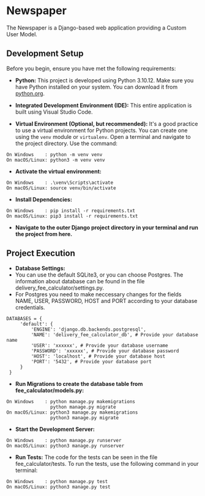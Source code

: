 # Newspaper

The Newspaper is a Django-based web application providing a Custom User Model.

## Development Setup

Before you begin, ensure you have met the following requirements:

- **Python:** This project is developed using Python 3.10.12. Make sure you have Python installed on your system. You can download it from [python.org](https://www.python.org/).

- **Integrated Development Environment (IDE):**
This entire application is built using Visual Studio Code.

- **Virtual Environment (Optional, but recommended):** It's a good practice to use a virtual environment for Python projects. You can create one using the `venv` module or `virtualenv`.
Open a terminal and navigate to the project directory. Use the command:
```
On Windows    : python -m venv venv
On macOS/Linux: python3 -m venv venv
```

- **Activate the virtual environment:**
```
On Windows    : .\venv\Scripts\activate
On macOS/Linux: source venv/bin/activate
```

- **Install Dependencies:**
```
On Windows    : pip install -r requirements.txt
On macOS/Linux: pip3 install -r requirements.txt
```

- **Navigate to the outer Django project directory in your terminal and run the project from here.**


## Project Execution

- **Database Settings:**
- You can use the default SQLite3, or you can choose Postgres. The information about database can be found in the file delivery_fee_calculator/settings.py.
- For Postgres you need to make neccessary changes for the fields NAME, USER, PASSWORD, HOST and PORT according to your database credentials.

```
DATABASES = {
     'default': {
         'ENGINE': 'django.db.backends.postgresql',
         'NAME': 'delivery_fee_calculator_db', # Provide your database name
         'USER': 'xxxxxx', # Provide your database username
         'PASSWORD': 'xxxxxx', # Provide your database password
         'HOST': 'localhost', # Provide your database host 
         'PORT': '5432', # Provide your database port      
     }
 }
```

- **Run Migrations to create the database table from fee_calculator/models.py:**
```
On Windows    : python manage.py makemigrations 
                python manage.py migrate
On macOS/Linux: python3 manage.py makemigrations 
                python3 manage.py migrate
```

- **Start the Development Server:**
    
```
On Windows    : python manage.py runserver
On macOS/Linux: python3 manage.py runserver
```

- **Run Tests:**
The code for the tests can be seen in the file fee_calculator/tests.
To run the tests, use the following command in your terminal: 
```
On Windows    : python manage.py test
On macOS/Linux: python3 manage.py test
```
